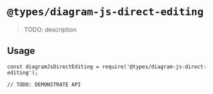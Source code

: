 # `@types/diagram-js-direct-editing`

> TODO: description

## Usage

```
const diagramJsDirectEditing = require('@types/diagram-js-direct-editing');

// TODO: DEMONSTRATE API
```
